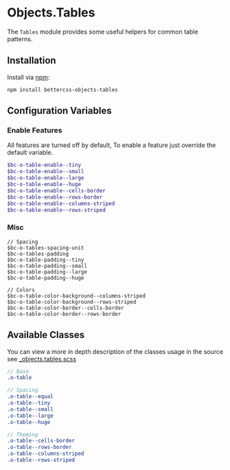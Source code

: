 # Objects.Tables

The `Tables` module provides some useful helpers for common table patterns.


## Installation

Install via [npm](http://npmjs.org/): 
 
 	npm install bettercss-objects-tables
    
## Configuration Variables
 
### Enable Features
All features are turned off by default, To enable a feature just override the default variable. 
```scss
$bc-o-table-enable--tiny 
$bc-o-table-enable--small
$bc-o-table-enable--large
$bc-o-table-enable--huge
$bc-o-table-enable--cells-border
$bc-o-table-enable--rows-border
$bc-o-table-enable--columns-striped
$bc-o-table-enable--rows-striped
```

### Misc

```
// Spacing
$bc-o-tables-spacing-unit
$bc-o-tables-padding
$bc-o-table-padding--tiny
$bc-o-table-padding--small
$bc-o-table-padding--large
$bc-o-table-padding--huge

// Colors
$bc-o-table-color-background--columns-striped
$bc-o-table-color-background--rows-striped
$bc-o-table-color-border--cells-border
$bc-o-table-color-border--rows-border
```

## Available Classes
 
You can view a more in depth description of the classes usage in the source see [_objects.tables.scss](https://github.com/bettercss/objects.tables/blob/master/lib/_objects.tables.scss)
 
```scss
// Base
.o-table

// Spacing
.o-table--equal
.o-table--tiny
.o-table--small
.o-table--large
.o-table--huge

// Theming
.o-table--cells-border
.o-table--rows-border
.o-table--columns-striped
.o-table--rows-striped
 ```